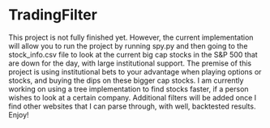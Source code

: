 # TradingFilter
This project is not fully finished yet. However, the current implementation will allow you to run the project by running spy.py and then going to the stock_info.csv file to look at the current big cap stocks in the S&P 500 that are down for the day, with large institutional support.
The premise of this project is using institutional bets to your advantage when playing options or stocks, and buying the dips on these bigger cap stocks.
I am currently working on using a tree implementation to find stocks faster, if a person wishes to look at a certain company. Additional filters will be added once I find other websites that I can parse through, with well, backtested results.
Enjoy!
